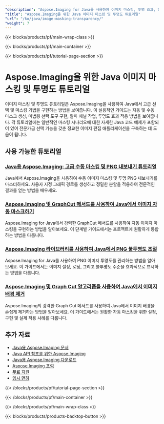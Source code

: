 ```yaml
---
"description": "Aspose.Imaging for Java를 사용하여 이미지 마스킹, 투명 효과, 알파 채널 작업을 구현하는 방법에 대한 단계별 튜토리얼입니다."
"title": "Aspose.Imaging을 위한 Java 이미지 마스킹 및 투명도 튜토리얼"
"url": "/ko/java/image-masking-transparency/"
"weight": 7
---
```


{{< blocks/products/pf/main-wrap-class >}}

{{< blocks/products/pf/main-container >}}

{{< blocks/products/pf/tutorial-page-section >}}
# Aspose.Imaging을 위한 Java 이미지 마스킹 및 투명도 튜토리얼

이미지 마스킹 및 투명도 튜토리얼은 Aspose.Imaging을 사용하여 Java에서 고급 선택 및 마스킹 기법을 구현하는 방법을 보여줍니다. 이 실용적인 가이드는 자동 및 수동 마스크 생성, 마법봉 선택 도구 구현, 알파 채널 작업, 투명도 효과 적용 방법을 보여줍니다. 각 튜토리얼에는 일반적인 마스킹 시나리오에 대한 자세한 Java 코드 예제가 포함되어 있어 전문가급 선택 기능을 갖춘 정교한 이미지 편집 애플리케이션을 구축하는 데 도움이 됩니다.

## 사용 가능한 튜토리얼

### [Java용 Aspose.Imaging: 고급 수동 마스킹 및 PNG 내보내기 튜토리얼](./aspose-imaging-java-manual-masking-png-export/)
Java에서 Aspose.Imaging을 사용하여 수동 이미지 마스킹 및 투명 PNG 내보내기를 마스터하세요. 사용자 지정 그래픽 경로를 생성하고 정밀한 분할을 적용하여 전문적인 결과를 얻는 방법을 배우세요.

### [Aspose.Imaging 및 GraphCut 메서드를 사용하여 Java에서 이미지 자동 마스크하기](./aspose-imaging-java-graphcut-image-auto-masking/)
Aspose.Imaging for Java에서 강력한 GraphCut 메서드를 사용하여 자동 이미지 마스킹을 구현하는 방법을 알아보세요. 이 단계별 가이드에서는 프로젝트에 원활하게 통합하는 방법을 다룹니다.

### [Aspose.Imaging 라이브러리를 사용하여 Java에서 PNG 불투명도 조절](./mastering-png-opacity-aspose-imaging-java/)
Aspose.Imaging for Java를 사용하여 PNG 이미지 투명도를 관리하는 방법을 알아보세요. 이 가이드에서는 이미지 설정, 로딩, 그리고 불투명도 수준을 효과적으로 표시하는 방법을 다룹니다.

### [Aspose.Imaging 및 Graph Cut 알고리즘을 사용하여 Java에서 이미지 배경 제거](./remove-background-jpeg-graph-cut-java-aspose-imaging/)
Aspose.Imaging의 강력한 Graph Cut 메서드를 사용하여 Java에서 이미지 배경을 손쉽게 제거하는 방법을 알아보세요. 이 가이드에서는 원활한 자동 마스킹을 위한 설정, 구현 및 실제 적용 사례를 다룹니다.

## 추가 자료

- [Java용 Aspose.Imaging 문서](https://docs.aspose.com/imaging/java/)
- [Java API 참조를 위한 Aspose.Imaging](https://reference.aspose.com/imaging/java/)
- [Java용 Aspose.Imaging 다운로드](https://releases.aspose.com/imaging/java/)
- [Aspose.Imaging 포럼](https://forum.aspose.com/c/imaging)
- [무료 지원](https://forum.aspose.com/)
- [임시 면허](https://purchase.aspose.com/temporary-license/)

{{< /blocks/products/pf/tutorial-page-section >}}

{{< /blocks/products/pf/main-container >}}

{{< /blocks/products/pf/main-wrap-class >}}

{{< blocks/products/products-backtop-button >}}